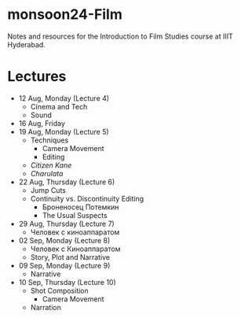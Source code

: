 # monsoon24-Film
Notes and resources for the Introduction to Film Studies course at IIIT Hyderabad.

# Lectures
- 12 Aug, Monday (Lecture 4)
    - Cinema and Tech
    - Sound
- 16 Aug, Friday
- 19 Aug, Monday (Lecture 5)
    - Techniques
        - Camera Movement
        - Editing
    - *Citizen Kane*
    - *Charulata*
- 22 Aug, Thursday (Lecture 6)
    - Jump Cuts
    - Continuity vs. Discontinuity Editing
        - Броненосец Потемкин
        - The Usual Suspects
- 29 Aug, Thursday (Lecture 7)
    - Человек с киноаппаратом
- 02 Sep, Monday (Lecture 8)
    - Человек с Киноаппаратом
    - Story, Plot and Narrative
- 09 Sep, Monday (Lecture 9)
    - Narrative
- 10 Sep, Thursday (Lecture 10)
    - Shot Composition
        - Camera Movement
    - Narration